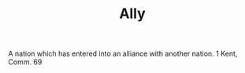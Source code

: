 ---
title: Ally
letter: A
permalink: "/definitions/bld-ally.html"
body: A nation which has entered into an alliance with another nation. 1 Kent, Comm.
  69
published_at: '2018-07-07'
source: Black's Law Dictionary 2nd Ed (1910)
layout: post
---